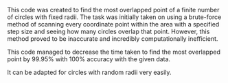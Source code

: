 This code was created to find the most overlapped point of a finite number of circles with fixed radii.
The task was initially taken on using a brute-force method of scanning every coordinate point within the area with a specified step size and seeing how many circles overlap that point.
However, this method proved to be inaccurate and incredibly computationally inefficient.

This code managed to decrease the time taken to find the most overlapped point by 99.95% with 100% accuracy with the given data.

It can be adapted for circles with random radii very easily.
